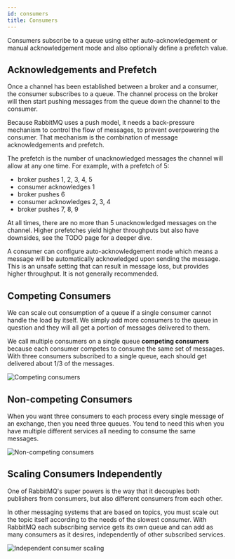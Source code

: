 ```yaml
---
id: consumers
title: Consumers
---
```

Consumers subscribe to a queue using either auto-acknowledgement or manual acknowledgement mode and also optionally define a prefetch value.

## Acknowledgements and Prefetch

Once a channel has been established between a broker and a consumer, the consumer subscribes to a queue. The channel process on the broker will then start pushing messages from the queue down the channel to the consumer.

Because RabbitMQ uses a push model, it needs a back-pressure mechanism to control the flow of messages, to prevent overpowering the consumer. That mechanism is the combination of message acknowledgements and prefetch.

The prefetch is the number of unacknowledged messages the channel will allow at any one time. For example, with a prefetch of 5:

- broker pushes 1, 2, 3, 4, 5
- consumer acknowledges 1
- broker pushes 6
- consumer acknowledges 2, 3, 4
- broker pushes 7, 8, 9

At all times, there are no more than 5 unacknowledged messages on the channel. Higher prefetches yield higher throughputs but also have downsides, see the TODO page for a deeper dive.

A consumer can configure auto-acknowledgement mode which means a message will be automatically acknowledged upon sending the message. This is an unsafe setting that can result in message loss, but provides higher throughput. It is not generally recommended.

## Competing Consumers

We can scale out consumption of a queue if a single consumer cannot handle the load by itself. We simply add more consumers to the queue in question and they will all get a portion of messages delivered to them.

We call multiple consumers on a single queue **competing consumers** because each consumer competes to consume the same set of messages. With three consumers subscribed to a single queue, each should get delivered about 1/3 of the messages.

![Competing consumers](/img/docs/concepts/queues-competing-consumers.png)

## Non-competing Consumers

When you want three consumers to each process every single message of an exchange, then you need three queues. You tend to need this when you have multiple different services all needing to consume the same messages.

![Non-competing consumers](/img/docs/concepts/queues-non-competing-consumers.png)

## Scaling Consumers Independently

One of RabbitMQ's super powers is the way that it decouples both publishers from consumers, but also different consumers from each other.

In other messaging systems that are based on topics, you must scale out the topic itself according to the needs of the slowest consumer. With RabbitMQ each subscribing service gets its own queue and can add as many consumers as it desires, independently of other subscribed services.

![Independent consumer scaling](/img/docs/concepts/queues-any-num-of-consumers.png)